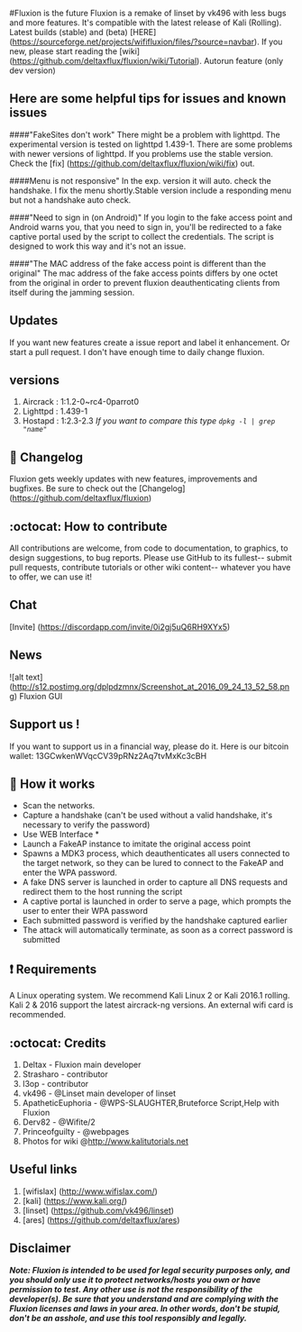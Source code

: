 #Fluxion is the future
Fluxion is a remake of linset by vk496 with less bugs and more features. It's compatible with the latest release of Kali (Rolling). Latest builds (stable) and (beta) [HERE] (https://sourceforge.net/projects/wififluxion/files/?source=navbar). If you new, please start reading the [wiki] (https://github.com/deltaxflux/fluxion/wiki/Tutorial). Autorun feature (only dev version)

## Here are some helpful tips for issues and known issues

####"FakeSites don't work"
There might be a problem with lighttpd. The experimental version is tested on lighttpd 1.439-1. There are some problems with newer versions of lighttpd. If you problems use the stable version. Check the [fix] (https://github.com/deltaxflux/fluxion/wiki/fix) out.

####Menu is not responsive"
In the exp. version it will auto. check the handshake. I fix the menu shortly.Stable version include a responding menu but not a handshake auto check.

####"Need to sign in (on Android)"
If you login to the fake access point and Android warns you, that you need to sign in, you'll be redirected to a fake captive portal used by the script to collect the credentials. The script is designed to work this way and it's not an issue.

####"The MAC address of the fake access point is different than the original"
The mac address of the fake access points differs by one octet from the original in order to prevent fluxion deauthenticating clients from itself during the jamming session.

## Updates
If you want new features create a issue report and label it enhancement. Or start a pull request. I don't have enough time to daily change fluxion.

## versions
1. Aircrack : 1:1.2-0~rc4-0parrot0
2. Lighttpd : 1.439-1
3. Hostapd  :  1:2.3-2.3 _If you want to compare this type `dpkg -l | grep "name"`_

## :scroll: Changelog
Fluxion gets weekly updates with new features, improvements and bugfixes.
Be sure to check out the [Changelog] (https://github.com/deltaxflux/fluxion)

## :octocat: How to contribute
All contributions are welcome, from code to documentation, to graphics, to design suggestions, to bug reports.  Please use GitHub to its fullest-- submit pull requests, contribute tutorials or other wiki content-- whatever you have to offer, we can use it!
## Chat
[Invite] (https://discordapp.com/invite/0i2gj5uQ6RH9XYx5)

## News
![alt text] (http://s12.postimg.org/dplpdzmnx/Screenshot_at_2016_09_24_13_52_58.png)
Fluxion GUI

## Support us !
If you want to support us in a financial way, please do it. Here is our bitcoin wallet: 13GCwkenWVqcCV39pRNz2Aq7tvMxKc3cBH
## :book: How it works
* Scan the networks.
* Capture a handshake (can't be used without a valid handshake, it's necessary to verify the password)
* Use WEB Interface *
* Launch a FakeAP instance to imitate the original access point
* Spawns a MDK3 process, which deauthenticates all users connected to the target network, so they can be lured to connect to the FakeAP and enter the WPA password.
* A fake DNS server is launched in order to capture all DNS requests and redirect them to the host running the script
* A captive portal is launched in order to serve a page, which prompts the user to enter their WPA password
* Each submitted password is verified by the handshake captured earlier
* The attack will automatically terminate, as soon as a correct password is submitted

##  :heavy_exclamation_mark: Requirements

A Linux operating system. We recommend Kali Linux 2 or Kali 2016.1 rolling. Kali 2 & 2016 support the latest aircrack-ng versions. An external wifi card is recommended.

## :octocat: Credits
1. Deltax - Fluxion main developer
2. Strasharo - contributor
3. l3op - contributor
4. vk496 - @Linset main developer of linset
5. ApatheticEuphoria - @WPS-SLAUGHTER,Bruteforce Script,Help with Fluxion
6. Derv82 - @Wifite/2
7. Princeofguilty - @webpages
8. Photos for wiki @http://www.kalitutorials.net

## Useful links
 1. [wifislax] (http://www.wifislax.com/)
 2. [kali] (https://www.kali.org/)
 3. [linset] (https://github.com/vk496/linset)
 4. [ares] (https://github.com/deltaxflux/ares)

## Disclaimer

***Note: Fluxion is intended to be used for legal security purposes only, and you should only use it to protect networks/hosts you own or have permission to test. Any other use is not the responsibility of the developer(s).  Be sure that you understand and are complying with the Fluxion licenses and laws in your area.  In other words, don't be stupid, don't be an asshole, and use this tool responsibly and legally.***
